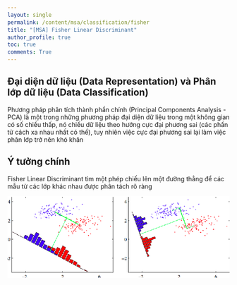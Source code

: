 ```yaml
---
layout: single
permalink: /content/msa/classification/fisher
title: "[MSA] Fisher Linear Discriminant"
author_profile: true
toc: true
comments: True
---
```


## Đại diện dữ liệu (Data Representation) và Phân lớp dữ liệu (Data Classification)

Phương pháp phân tích thành phần chính (Principal Components Analysis - PCA) là một trong những phương pháp đại diện dữ liệu trong một không gian có số chiều thấp, nó chiếu dữ liệu theo hướng cực đại phương sai (các phần tử cách xa nhau nhất có thể), tuy nhiên việc cực đại phương sai lại làm việc phân lớp trở nên khó khăn


## Ý tưởng chính

Fisher Linear Discriminant tìm một phép chiếu lên một đường thẳng để các mẫu từ các lớp khác nhau được phân tách rõ ràng

![](/contents/msa/classification/fld_01.png)
